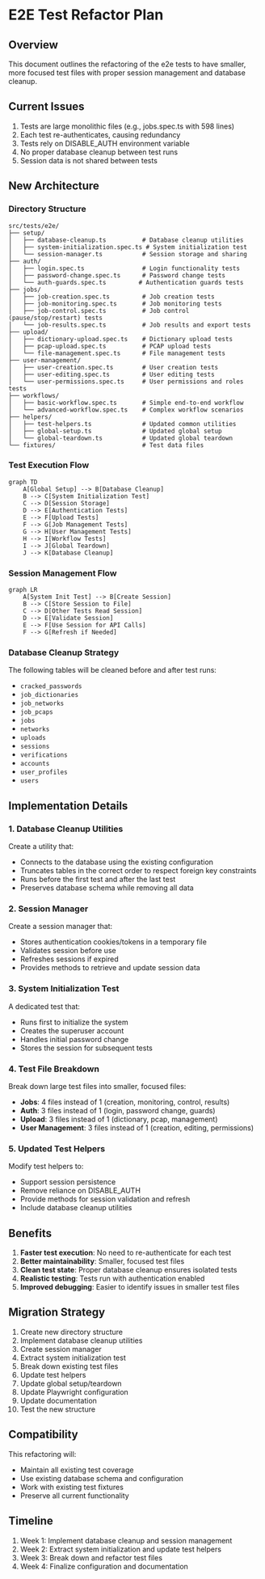 # E2E Test Refactor Plan

## Overview

This document outlines the refactoring of the e2e tests to have smaller, more focused test files with proper session management and database cleanup.

## Current Issues

1. Tests are large monolithic files (e.g., jobs.spec.ts with 598 lines)
2. Each test re-authenticates, causing redundancy
3. Tests rely on DISABLE_AUTH environment variable
4. No proper database cleanup between test runs
5. Session data is not shared between tests

## New Architecture

### Directory Structure

```
src/tests/e2e/
├── setup/
│   ├── database-cleanup.ts          # Database cleanup utilities
│   ├── system-initialization.spec.ts # System initialization test
│   └── session-manager.ts           # Session storage and sharing
├── auth/
│   ├── login.spec.ts                # Login functionality tests
│   ├── password-change.spec.ts      # Password change tests
│   └── auth-guards.spec.ts         # Authentication guards tests
├── jobs/
│   ├── job-creation.spec.ts         # Job creation tests
│   ├── job-monitoring.spec.ts       # Job monitoring tests
│   ├── job-control.spec.ts          # Job control (pause/stop/restart) tests
│   └── job-results.spec.ts          # Job results and export tests
├── upload/
│   ├── dictionary-upload.spec.ts    # Dictionary upload tests
│   ├── pcap-upload.spec.ts          # PCAP upload tests
│   └── file-management.spec.ts      # File management tests
├── user-management/
│   ├── user-creation.spec.ts        # User creation tests
│   ├── user-editing.spec.ts         # User editing tests
│   └── user-permissions.spec.ts     # User permissions and roles tests
├── workflows/
│   ├── basic-workflow.spec.ts       # Simple end-to-end workflow
│   └── advanced-workflow.spec.ts    # Complex workflow scenarios
├── helpers/
│   ├── test-helpers.ts              # Updated common utilities
│   ├── global-setup.ts              # Updated global setup
│   └── global-teardown.ts           # Updated global teardown
└── fixtures/                        # Test data files
```

### Test Execution Flow

```mermaid
graph TD
    A[Global Setup] --> B[Database Cleanup]
    B --> C[System Initialization Test]
    C --> D[Session Storage]
    D --> E[Authentication Tests]
    E --> F[Upload Tests]
    F --> G[Job Management Tests]
    G --> H[User Management Tests]
    H --> I[Workflow Tests]
    I --> J[Global Teardown]
    J --> K[Database Cleanup]
```

### Session Management Flow

```mermaid
graph LR
    A[System Init Test] --> B[Create Session]
    B --> C[Store Session to File]
    C --> D[Other Tests Read Session]
    D --> E[Validate Session]
    E --> F[Use Session for API Calls]
    F --> G[Refresh if Needed]
```

### Database Cleanup Strategy

The following tables will be cleaned before and after test runs:
- `cracked_passwords`
- `job_dictionaries`
- `job_networks`
- `job_pcaps`
- `jobs`
- `networks`
- `uploads`
- `sessions`
- `verifications`
- `accounts`
- `user_profiles`
- `users`

## Implementation Details

### 1. Database Cleanup Utilities

Create a utility that:
- Connects to the database using the existing configuration
- Truncates tables in the correct order to respect foreign key constraints
- Runs before the first test and after the last test
- Preserves database schema while removing all data

### 2. Session Manager

Create a session manager that:
- Stores authentication cookies/tokens in a temporary file
- Validates session before use
- Refreshes sessions if expired
- Provides methods to retrieve and update session data

### 3. System Initialization Test

A dedicated test that:
- Runs first to initialize the system
- Creates the superuser account
- Handles initial password change
- Stores the session for subsequent tests

### 4. Test File Breakdown

Break down large test files into smaller, focused files:
- **Jobs**: 4 files instead of 1 (creation, monitoring, control, results)
- **Auth**: 3 files instead of 1 (login, password change, guards)
- **Upload**: 3 files instead of 1 (dictionary, pcap, management)
- **User Management**: 3 files instead of 1 (creation, editing, permissions)

### 5. Updated Test Helpers

Modify test helpers to:
- Support session persistence
- Remove reliance on DISABLE_AUTH
- Provide methods for session validation and refresh
- Include database cleanup utilities

## Benefits

1. **Faster test execution**: No need to re-authenticate for each test
2. **Better maintainability**: Smaller, focused test files
3. **Clean test state**: Proper database cleanup ensures isolated tests
4. **Realistic testing**: Tests run with authentication enabled
5. **Improved debugging**: Easier to identify issues in smaller test files

## Migration Strategy

1. Create new directory structure
2. Implement database cleanup utilities
3. Create session manager
4. Extract system initialization test
5. Break down existing test files
6. Update test helpers
7. Update global setup/teardown
8. Update Playwright configuration
9. Update documentation
10. Test the new structure

## Compatibility

This refactoring will:
- Maintain all existing test coverage
- Use existing database schema and configuration
- Work with existing test fixtures
- Preserve all current functionality

## Timeline

1. Week 1: Implement database cleanup and session management
2. Week 2: Extract system initialization and update test helpers
3. Week 3: Break down and refactor test files
4. Week 4: Finalize configuration and documentation